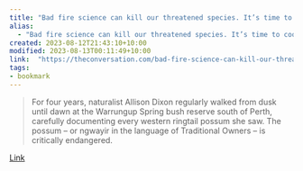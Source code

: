 ```yaml
---
title: "Bad fire science can kill our threatened species. It’s time to cooperate with nature"
alias:
  - "Bad fire science can kill our threatened species. It’s time to cooperate with nature"
created: 2023-08-12T21:43:10+10:00
modified: 2023-08-13T00:11:49+10:00
link:  "https://theconversation.com/bad-fire-science-can-kill-our-threatened-species-its-time-to-cooperate-with-nature-196363"
tags:
- bookmark
---
```


> For four years, naturalist Allison Dixon regularly walked from dusk until dawn at the Warrungup Spring bush reserve south of Perth, carefully documenting every western ringtail possum she saw. The possum – or ngwayir in the language of Traditional Owners – is critically endangered.

[Link](https://theconversation.com/bad-fire-science-can-kill-our-threatened-species-its-time-to-cooperate-with-nature-196363)